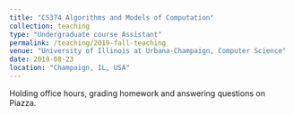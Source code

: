 ```yaml
---
title: "CS374 Algorithms and Models of Computation"
collection: teaching
type: "Undergraduate course Assistant"
permalink: /teaching/2019-fall-teaching
venue: "University of Illinois at Urbana-Champaign, Computer Science"
date: 2019-08-23
location: "Champaign, IL, USA"
---
```


Holding office hours, grading homework and answering questions on Piazza.
